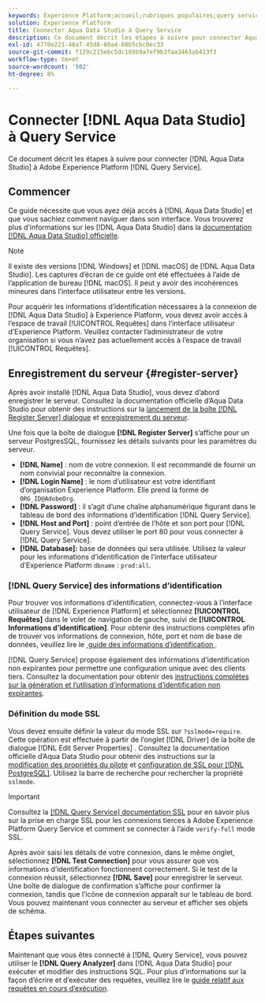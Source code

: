 ```yaml
---
keywords: Experience Platform;accueil;rubriques populaires;query service;Query service;Aqua Data Studio;Aqua data studio;se connecter à query service;
solution: Experience Platform
title: Connecter Aqua Data Studio à Query Service
description: Ce document décrit les étapes à suivre pour connecter Aqua Data Studio à Adobe Experience Platform Query Service.
exl-id: 4770e221-48a7-45d8-80a4-60b5cbc0ec33
source-git-commit: f129c215ebc5dc169b9a7ef9b3faa3463ab413f3
workflow-type: tm+mt
source-wordcount: '502'
ht-degree: 8%

---
```


# Connecter [!DNL Aqua Data Studio] à Query Service

Ce document décrit les étapes à suivre pour connecter [!DNL Aqua Data Studio] à Adobe Experience Platform [!DNL Query Service].

## Commencer

Ce guide nécessite que vous ayez déjà accès à [!DNL Aqua Data Studio] et que vous sachiez comment naviguer dans son interface. Vous trouverez plus d’informations sur les [!DNL Aqua Data Studio] dans la [documentation [!DNL Aqua Data Studio] officielle](https://www.aquaclusters.com/app/home/project/public/aquadatastudio/wikibook/Documentation21.1/page/0/Aqua-Data-Studio-21-1).

>[!NOTE]
>
>Il existe des versions [!DNL Windows] et [!DNL macOS] de [!DNL Aqua Data Studio]. Les captures d’écran de ce guide ont été effectuées à l’aide de l’application de bureau [!DNL macOS]. Il peut y avoir des incohérences mineures dans l’interface utilisateur entre les versions.

Pour acquérir les informations d’identification nécessaires à la connexion de [!DNL Aqua Data Studio] à Experience Platform, vous devez avoir accès à l’espace de travail [!UICONTROL Requêtes] dans l’interface utilisateur d’Experience Platform. Veuillez contacter l’administrateur de votre organisation si vous n’avez pas actuellement accès à l’espace de travail [!UICONTROL Requêtes].

## Enregistrement du serveur {#register-server}

Après avoir installé [!DNL Aqua Data Studio], vous devez d’abord enregistrer le serveur. Consultez la documentation officielle d’Aqua Data Studio pour obtenir des instructions sur la [lancement de la boîte [!DNL Register Server] dialogue](https://www.aquaclusters.com/app/home/project/public/aquadatastudio/wikibook/Documentation18/page/81/Registering-a-Database-Server#launching_the_register_server_dialog) et [enregistrement du serveur](https://www.aquaclusters.com/app/home/project/public/aquadatastudio/wikibook/Documentation18/page/81/Registering-a-Database-Server#steps_to_register_a_server_in_aqua_data_studio).

Une fois que la boîte de dialogue **[!DNL Register Server]** s’affiche pour un serveur PostgresSQL, fournissez les détails suivants pour les paramètres du serveur.

- **[!DNL Name]** : nom de votre connexion. Il est recommandé de fournir un nom convivial pour reconnaître la connexion.
- **[!DNL Login Name]** : le nom d’utilisateur est votre identifiant d’organisation Experience Platform. Elle prend la forme de `ORG_ID@AdobeOrg`.
- **[!DNL Password]** : il s’agit d’une chaîne alphanumérique figurant dans le tableau de bord des informations d’identification [!DNL Query Service].
- **[!DNL Host and Port]** : point d’entrée de l’hôte et son port pour [!DNL Query Service]. Vous devez utiliser le port 80 pour vous connecter à [!DNL Query Service].
- **[!DNL Database]:** base de données qui sera utilisée. Utilisez la valeur pour les informations d’identification de l’interface utilisateur d’Experience Platform `dbname` : `prod:all`.

### [!DNL Query Service] des informations d’identification

Pour trouver vos informations d’identification, connectez-vous à l’interface utilisateur de [!DNL Experience Platform] et sélectionnez **[!UICONTROL Requêtes]** dans le volet de navigation de gauche, suivi de **[!UICONTROL Informations d’identification]**. Pour obtenir des instructions complètes afin de trouver vos informations de connexion, hôte, port et nom de base de données, veuillez lire le [&#x200B; guide des informations d’identification &#x200B;](../ui/credentials.md).

[!DNL Query Service] propose également des informations d’identification non expirantes pour permettre une configuration unique avec des clients tiers. Consultez la documentation pour obtenir des [instructions complètes sur la génération et l’utilisation d’informations d’identification non expirantes](../ui/credentials.md#non-expiring-credentials).

### Définition du mode SSL

Vous devez ensuite définir la valeur du mode SSL sur `?sslmode=require`. Cette opération est effectuée à partir de l’onglet [!DNL Driver] de la boîte de dialogue [!DNL Edit Server Properties] . Consultez la documentation officielle d’Aqua Data Studio pour obtenir des instructions sur la [modification des propriétés du pilote](https://www.aquaclusters.com/app/home/project/public/aquadatastudio/wikibook/Documentation13/page/116/PostgreSQL#drivers) et [configuration de SSL pour [!DNL PostgreSQL]](https://www.aquaclusters.com/app/home/project/public/aquadatastudio/wikibook/Documentation20/page/SSL-Configuration/SSL-Configuration). Utilisez la barre de recherche pour rechercher la propriété `sslmode`.

>[!IMPORTANT]
>
>Consultez la [[!DNL Query Service] documentation SSL](./ssl-modes.md) pour en savoir plus sur la prise en charge SSL pour les connexions tierces à Adobe Experience Platform Query Service et comment se connecter à l’aide `verify-full` mode SSL.

Après avoir saisi les détails de votre connexion, dans le même onglet, sélectionnez **[!DNL Test Connection]** pour vous assurer que vos informations d’identification fonctionnent correctement. Si le test de la connexion réussit, sélectionnez **[!DNL Save]** pour enregistrer le serveur. Une boîte de dialogue de confirmation s’affiche pour confirmer la connexion, tandis que l’icône de connexion apparaît sur le tableau de bord. Vous pouvez maintenant vous connecter au serveur et afficher ses objets de schéma.

## Étapes suivantes

Maintenant que vous êtes connecté à [!DNL Query Service], vous pouvez utiliser le **[!DNL Query Analyzer]** dans [!DNL Aqua Data Studio] pour exécuter et modifier des instructions SQL. Pour plus d’informations sur la façon d’écrire et d’exécuter des requêtes, veuillez lire le [guide relatif aux requêtes en cours d’exécution](../best-practices/writing-queries.md).

